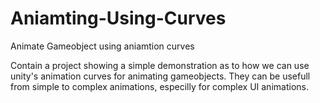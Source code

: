 # Aniamting-Using-Curves
Animate Gameobject using aniamtion curves

Contain a project showing a simple demonstration as to how we can use unity's animation curves for animating gameobjects.
They can be usefull from simple to complex animations, especilly for complex UI animations.
